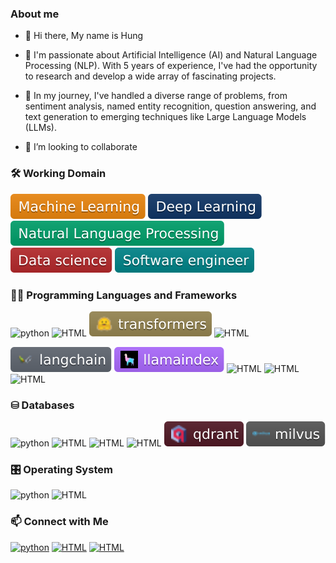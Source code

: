 <h3> About me</h3>

* 👋 Hi there, My name is Hung

* 👀 I'm passionate about Artificial Intelligence (AI) and Natural Language Processing (NLP). With 5 years of experience,
  I've had the opportunity to research and develop a wide array of fascinating projects.

* 🌱 In my journey, I've handled a diverse range of problems, from sentiment analysis, named entity recognition, question
  answering, and text generation to emerging techniques like Large Language Models (LLMs).

* 💞️ I’m looking to collaborate

<h3>‍🛠️ Working Domain</h3>


<p>
    <img alt="HTML" src="./assets/ml.svg">
    <img alt="HTML" src="./assets/dl.svg">
    <img alt="HTML" src="./assets/nlp.svg">
    <img alt="HTML" src="./assets/ds.svg">
    <img alt="HTML" src="./assets/se.svg">
</p>


<h3>👨‍💻 Programming Languages and Frameworks</h3>


<p>
    <img alt="python" src="https://img.shields.io/badge/python-3670A0?logo=python&logoColor=ffdd54">
    <img alt="HTML" src="https://img.shields.io/badge/PyTorch-%23EE4C2C.svg?logo=PyTorch&logoColor=white">
    <img alt="HTML" src="./assets/transformers.svg">
    <img alt="HTML" src="https://img.shields.io/badge/scikit--learn-%23F7931E.svg?logo=scikit-learn&logoColor=white">


</p>

<p>
  <img alt="HTML" src="./assets/langchain.svg">
    <img alt="HTML" src="./assets/llamaindex.svg">
    <img alt="HTML" src="https://img.shields.io/badge/flask-%23000.svg?logo=flask&logoColor=white">
    <img alt="HTML" src="https://img.shields.io/badge/FastAPI-009688?logo=FastAPI&logoColor=white">
    <img alt="HTML" src="https://img.shields.io/badge/docker-%230db7ed.svg?logo=docker&logoColor=white">

</p>


<h3>⛁ Databases</h3>


<p>
    <img alt="python" src="https://img.shields.io/badge/mysql-%2300f.svg?logo=mysql&logoColor=white">
    <img alt="HTML" src="https://img.shields.io/badge/redis-%23DD0031.svg?logo=redis&logoColor=white">
    <img alt="HTML" src="https://img.shields.io/badge/-ElasticSearch-005571?logo=elasticsearch">
    <img alt="HTML" src="https://img.shields.io/badge/sqlite-%2307405e.svg?logo=sqlite&logoColor=white">
    <img alt="HTML" src="./assets/qdrant.svg">
    <img alt="HTML" src="./assets/milvus.svg">

</p>

<h3>🎛️ Operating System</h3>
<p>
    <img alt="python" src="https://img.shields.io/badge/mac%20os-000000?logo=macos&logoColor=F0F0F0">
    <img alt="HTML" src="https://img.shields.io/badge/Ubuntu-E95420?logo=ubuntu&logoColor=white">
</p>


<h3>📫 Connect with Me</h3>
<p>
    <a href="https://www.linkedin.com/in/hungnm-ai/"><img alt="python" src="https://img.shields.io/badge/linkedin-%230077B5.svg?logo=linkedin&logoColor=white"></a>
    <a href="mailto:hungmanh.hust@gmail.com"><img alt="HTML" src="https://img.shields.io/badge/Gmail-D14836?logo=gmail&logoColor=white"></a>
    <a href="https://telegram.me/hungnmai"><img alt="HTML" src="https://img.shields.io/badge/Telegram-2CA5E0?logo=telegram&logoColor=white"></a>
</p>

